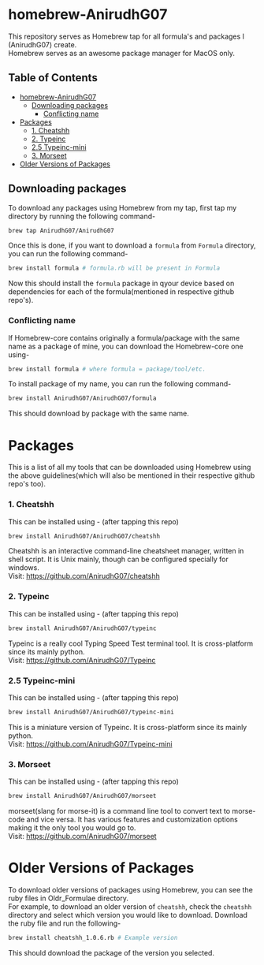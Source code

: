 # homebrew-AnirudhG07

This repository serves as Homebrew tap for all formula's and packages I (AnirudhG07) create.
<br>Homebrew serves as an awesome package manager for MacOS only.

## Table of Contents

- [homebrew-AnirudhG07](#homebrew-anirudhg07)
  - [Downloading packages](#downloading-packages)
    - [Conflicting name](#conflicting-name)
- [Packages](#packages)
  - [1. Cheatshh](#1-cheatshh)
  - [2. Typeinc](#2-typeinc)
  - [2.5 Typeinc-mini](#25-typeinc-mini)
  - [3. Morseet](#3-morseet)
- [Older Versions of Packages](#older-versions-of-packages)

## Downloading packages

To download any packages using Homebrew from my tap, first tap my directory by running the following command-

```bash
brew tap AnirudhG07/AnirudhG07
```

Once this is done, if you want to download a `formula` from `Formula` directory, you can run the following command-

```bash
brew install formula # formula.rb will be present in Formula
```

Now this should install the `formula` package in qyour device based on dependencies for each of the formula(mentioned in respective github repo's).

### Conflicting name

If Homebrew-core contains originally a formula/package with the same name as a package of mine, you can download the Homebrew-core one using-

```bash
brew install formula # where formula = package/tool/etc.
```

To install package of my name, you can run the following command-

```bash
brew install AnirudhG07/AnirudhG07/formula
```

This should download by package with the same name.

# Packages

This is a list of all my tools that can be downloaded using Homebrew using the above guidelines(which will also be mentioned in their respective github repo's too).

### 1. Cheatshh

This can be installed using - (after tapping this repo)

```bash
brew install AnirudhG07/AnirudhG07/cheatshh
```

Cheatshh is an interactive command-line cheatsheet manager, written in shell script. It is Unix mainly, though can be configured specially for windows.<br>Visit: https://github.com/AnirudhG07/cheatshh

### 2. Typeinc

This can be installed using - (after tapping this repo)

```bash
brew install AnirudhG07/AnirudhG07/typeinc
```

Typeinc is a really cool Typing Speed Test terminal tool. It is cross-platform since its mainly python.<br>Visit: https://github.com/AnirudhG07/Typeinc

### 2.5 Typeinc-mini

This can be installed using - (after tapping this repo)

```bash
brew install AnirudhG07/AnirudhG07/typeinc-mini
```

This is a miniature version of Typeinc. It is cross-platform since its mainly python.<br>Visit: https://github.com/AnirudhG07/Typeinc-mini

### 3. Morseet

This can be installed using - (after tapping this repo)

```bash
brew install AnirudhG07/AnirudhG07/morseet
```

morseet(slang for morse-it) is a command line tool to convert text to morse-code and vice versa. It has various features and customization options making it the only tool
you would go to. <br>Visit: https://github.com/AnirudhG07/morseet

# Older Versions of Packages

To download older versions of packages using Homebrew, you can see the ruby files in Oldr_Formulae directory.
<br>For example, to download an older version of `cheatshh`, check the `cheatshh` directory and select which version you would like to download. Download the ruby file and run the following-

```bash
brew install cheatshh_1.0.6.rb # Example version
```

This should download the package of the version you selected.
